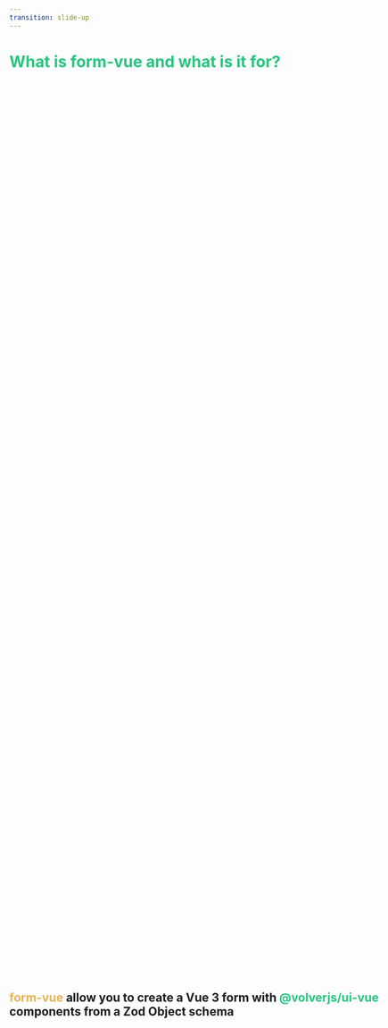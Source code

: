```yaml
---
transition: slide-up
---
```


<h1> What is form-vue and what is it for?</h1>

<!-- Slidev is a slides maker and presenter designed for developers, consist of the following features -->

<div class="form-vue-description">
  <h2> 
    <span class="form-vue">form-vue</span> allow you to create a Vue 3 form with <span class="volver">@volverjs/ui-vue</span> components from a Zod Object schema
  </h2>
</div>
<!-- <img src="/assets/volverjs-form.svg" > -->
<br>
<br>

<!-- Read more about [Why Slidev?](https://sli.dev/guide/why) -->

<!--
Vue 3 forms made simple with @volverjs/ui-vue and Zod.
-->

<style>
h1 {
  background-color: #27c57e;
  /* background-image: linear-gradient(75deg, #27c57e 10%, #e6b457 40%); */
  background-size: 100%;
  -webkit-background-clip: text;
  -moz-background-clip: text;
  -webkit-text-fill-color: transparent;
  -moz-text-fill-color: transparent;
}

.form-vue-description {
  position: absolute;
  top: 45%;
}
.form-vue {
  color: #e6b457;
}

.volver {
  color: #27c57e;
}
</style>

<!--
Here is another comment.
-->
